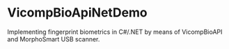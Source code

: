 # VicompBioApiNetDemo
Implementing fingerprint biometrics in C#/.NET by means of VicompBioAPI and MorphoSmart USB scanner.
